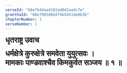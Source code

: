 ```yaml
---
verseId: "68e7b4daa4102ad042aadc7e"
granthaId: "68e7985d6bdf4b54514e0b3b"
chapterNumber: 1
verseNumber: 1
---
```


<p>


















</p><p><strong><span style="font-size: 18pt;">धृतराष्ट्र
उवाच</span></strong><strong><span style="font-size: 18pt;"></span></strong></p><p>

</p><p><strong><span style="font-size: 18pt;">धर्मक्षेत्रे कुरुक्षेत्रे समवेता
युयुत्सवः ।</span></strong><strong><span style="font-size: 18pt;"><br>
मामकाः पाण्डवाश्चैव किमकुर्वत सञ्जय ॥ १ ॥</span></strong><strong><span style="font-size: 18pt;"></span></strong></p><p>





</p>
